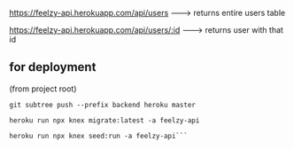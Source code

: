 
https://feelzy-api.herokuapp.com/api/users ---> returns entire users table

https://feelzy-api.herokuapp.com/api/users/:id ---> returns user with that id


## for deployment

(from project root)
```
git subtree push --prefix backend heroku master

heroku run npx knex migrate:latest -a feelzy-api

heroku run npx knex seed:run -a feelzy-api```